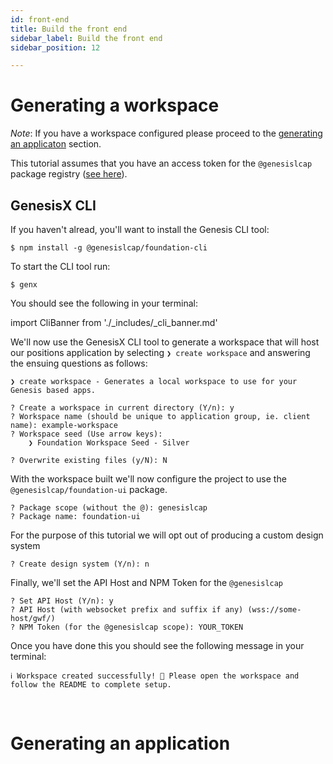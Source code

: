```yaml
---
id: front-end
title: Build the front end
sidebar_label: Build the front end
sidebar_position: 12

---
```

# Generating a workspace
_Note_: If you have a workspace configured please proceed to the [generating an applicaton](#partTwo) section. 

This tutorial assumes that you have an access token for the `@genesislcap` package registry ([see here](https://docs.genesis.global/secure/web-ui-reference/cli/#pre-flight-steps)).

GenesisX CLI
---

If you haven't alread, you'll want to install the Genesis CLI tool:
```
$ npm install -g @genesislcap/foundation-cli
```

To start the CLI tool run:
```
$ genx
```
You should see the following in your terminal:

import CliBanner from './_includes/_cli_banner.md'
<CliBanner />

We'll now use the GenesisX CLI tool to generate a workspace that will host our positions application by selecting `❯ create workspace` and answering the ensuing questions as follows:

```
❯ create workspace - Generates a local workspace to use for your Genesis based apps.

? Create a workspace in current directory (Y/n): y
? Workspace name (should be unique to application group, ie. client name): example-workspace
? Workspace seed (Use arrow keys):
    ❯ Foundation Workspace Seed - Silver

? Overwrite existing files (y/N): N
```

With the workspace built we'll now configure the project to use the `@genesislcap/foundation-ui` package.

```
? Package scope (without the @): genesislcap
? Package name: foundation-ui
```

For the purpose of this tutorial we will opt out of producing a custom design system
```
? Create design system (Y/n): n
```

Finally, we'll set the API Host and NPM Token for the `@genesislcap`
<!-- TODO: what will the user set the API Host to? -->
```
? Set API Host (Y/n): y
? API Host (with websocket prefix and suffix if any) (wss://some-host/gwf/) 
? NPM Token (for the @genesislcap scope): YOUR_TOKEN
```

Once you have done this you should see the following message in your terminal:
```
ℹ Workspace created successfully! 🎉 Please open the workspace and follow the README to complete setup.
```
<br>

# <a name="#partTwo"></a>Generating an application
